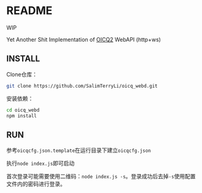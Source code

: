 # README

WIP

Yet Another Shit Implementation of [OICQ2](https://github.com/takayama-lily/oicq) WebAPI (http+ws)

## INSTALL

Clone仓库：

```sh
git clone https://github.com/SalimTerryLi/oicq_webd.git
```

安装依赖：

```sh
cd oicq_webd
npm install
```

## RUN

参考`oicqcfg.json.template`在运行目录下建立`oicqcfg.json`

执行`node index.js`即可启动

首次登录可能需要使用二维码：`node index.js -s`。登录成功后去掉`-s`使用配置文件内的密码进行登录。
